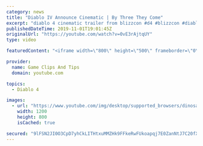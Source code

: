 ```yaml
---
category: news
title: "Diablo IV Announce Cinematic | By Three They Come"
excerpt: "diablo 4 cinematic trailer from blizzcon #d4 #blizzcon #diablo."
publishedDateTime: 2019-11-01T19:01:45Z
originalUrl: "https://youtube.com/watch?v=0vE3rAjtqUY"
type: video

featuredContent: "<iframe width=\"800\" height=\"500\" frameborder=\"0\" src=\"https://www.youtube.com/embed/0vE3rAjtqUY\" allow=\"accelerometer; autoplay; encrypted-media; gyroscope; picture-in-picture\" allowfullscreen></iframe>"

provider:
  name: Game Clips And Tips
  domain: youtube.com

topics:
  - Diablo 4

images:
  - url: "https://www.youtube.com/img/desktop/supported_browsers/dinosaur.png"
    width: 1200
    height: 800
    isCached: true

secured: "9lFSN2JI0O3CpD7yhCkLITHtxuMMZHk9FFkeRwFUkoapqj7E0ZanNtJ7C20fX7sueBZxaK8r0vDBF5wLrk6QV5NIuCgYQbblFv1X/40Ouq2RgbXBBU1WD3AF2jOC2QHXXOK3+JB7cxlanc+o6XpSp6Pu9xyVnc+MmEHRtUJ1i2XgpWiXh0+SuYFxCN/eHTbQUqSqDLVsOKnl6XE5CxuHzdW20/5/f8GaMAqnXZ2wjOhICS49N5LNqPfG1IqkugnNxfRG4U2zbbB/IC6X5bOKu49d8Iku+2OInxaFck5ZLcj9oZ0N5WM08SgdYQkiK7qLXCPQGz3dX7zu+6FDBk5a5qmflJmSRuIUtr4TxT140qtg3oPD9ULqPRW0L7NLmSxTRGd2Rlel1z4f/AJBAEJuAw==;gKNsq+kShb/CCPhqE/PeSg=="
---
```


